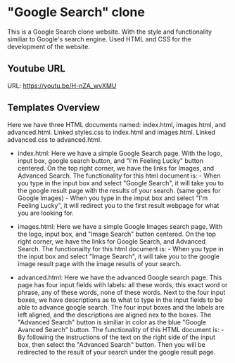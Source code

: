 # "Google Search" clone

This is a Google Search clone website. With the style and functionality similiar to Google's search engine. Used HTML and CSS for the development of the website.

## Youtube URL

URL: https://youtu.be/H-nZA_wvXMU

## Templates Overview

Here we have three HTML documents named: index.html, images.html, and advanced.html. Linked styles.css to index.html and images.html. Linked advanced.css to advanced.html.

- index.html:
  Here we have a simple Google Search page. With the logo, input box, google search button, and "I'm Feeling Lucky" button centered.
  On the top right corner, we have the links for Images, and Advanced Search.
  The functionality for this html document is: - When you type in the input box and select "Google Search", it will take you to the google result page with the results of your search. (same goes for Google Images) - When you type in the imput box and select "I'm Feeling Lucky", it will redirect you to the first result webpage for what you are looking for.
- images.html:
  Here we have a simple Google Images search page. With the logo, input box, and "Image Search" button centered.
  On the top right corner, we have the links for Google Search, and Advanced Search.
  The functionailty for this html document is: - When you type in the input box and select "Image Search", it will take you to the google image result page with the image results of your search.

- advanced.html:
  Here we have the advanced Google search page. This page has four input fields with labels: all these words, this exact word or phrase, any of these words, none of these words. Next to the four input boxes, we have descriptions as to what to type in the input fields to be able to advance google search. The four input boxes and the labels are left aligned, and the descriptions are aligned nex to the boxes. The "Advanced Search" button is similiar in color as the blue "Google Avanced Search" button.
  The functionality of this HTML document is: - By following the instructions of the text on the right side of the input box, then select the "Advanced Search" button. Then you will be redirected to the result of your search under the google result page.
